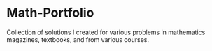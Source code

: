 # Math-Portfolio
Collection of solutions I created for various problems in mathematics magazines, textbooks, and from various courses.

